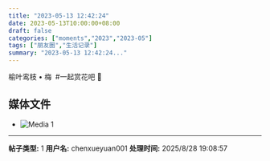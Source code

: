 ```yaml
---
title: "2023-05-13 12:42:24"
date: 2023-05-13T10:00:00+08:00
draft: false
categories: ["moments","2023","2023-05"]
tags: ["朋友圈","生活记录"]
summary: "2023-05-13 12:42:24..."
---
```


榆叶鸾枝 • 梅
​
​#一起赏花吧 🥰

## 媒体文件

- ![Media 1](/Moments/photos/2023-05-13/202305131242240.jpg)

---

**帖子类型:** 1
**用户名:** chenxueyuan001
**处理时间:** 2025/8/28 19:08:57